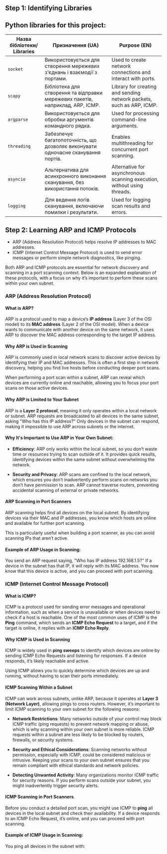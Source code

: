 ## Step 1: Identifying Libraries

## Python libraries for this project:

| **Назва бібліотеки/ Libraries** | **Призначення (UA)**                                                            | **Purpose (EN)**                                                          |
|---------------------------|---------------------------------------------------------------------------------|---------------------------------------------------------------------------|
| `socket`                  | Використовується для створення мережевих з'єднань і взаємодії з портами.        | Used to create network connections and interact with ports.               |
| `scapy`                   | Бібліотека для створення та відправки мережевих пакетів, наприклад, ARP, ICMP.  | Library for creating and sending network packets, such as ARP, ICMP.      |
| `argparse`                | Використовується для обробки аргументів командного рядка.                       | Used for processing command-line arguments.                               |
| `threading`               | Забезпечує багатопоточність, що дозволяє виконувати одночасне сканування портів.| Enables multithreading for concurrent port scanning.                      |
| `asyncio`                 | Альтернатива для асинхронного виконання сканування, без використання потоків.   | Alternative for asynchronous scanning execution, without using threads.   |
| `logging`                 | Для ведення логів сканування, включаючи помилки і результати.                   | Used for logging scan results and errors.                                 |


## Step 2: Learning ARP and ICMP Protocols

- ARP (Address Resolution Protocol) helps resolve IP addresses to MAC addresses.
- ICMP (Internet Control Message Protocol) is used to send error messages or perform simple network diagnostics, like pinging.

Both ARP and ICMP protocols are essential for network discovery and scanning in a port scanning context. Below is an expanded explanation of these protocols, with a focus on why it’s important to perform these scans within your own subnet.

### ARP (Address Resolution Protocol)

#### What is ARP?
ARP is a protocol used to map a device’s **IP address** (Layer 3 of the OSI model) to its **MAC address** (Layer 2 of the OSI model). When a device wants to communicate with another device on the same network, it uses ARP to discover the MAC address corresponding to the target IP address.

#### Why ARP is Used in Scanning
ARP is commonly used in local network scans to discover active devices by identifying their IP and MAC addresses. This is often a first step in network discovery, helping you find live hosts before conducting deeper port scans.

When performing a port scan within a subnet, ARP can reveal which devices are currently online and reachable, allowing you to focus your port scans on those active devices.

#### Why ARP is Limited to Your Subnet
ARP is a **Layer 2 protocol**, meaning it only operates within a local network or subnet. ARP requests are broadcasted to all devices in the same subnet, asking "Who has this IP address?" Only devices in the subnet can respond, making it impossible to use ARP across subnets or the internet.

#### Why It's Important to Use ARP in Your Own Subnet:
- **Efficiency**: ARP only works within the local subnet, so you don’t waste time or resources trying to scan outside of it. It provides quick results, identifying devices within the same subnet without overwhelming the network.
  
- **Security and Privacy**: ARP scans are confined to the local network, which ensures you don’t inadvertently perform scans on networks you don’t have permission to scan. ARP cannot traverse routers, preventing accidental scanning of external or private networks.

#### ARP Scanning in Port Scanners
ARP scanning helps find all devices on the local subnet. By identifying devices via their MAC and IP addresses, you know which hosts are online and available for further port scanning.

This is particularly useful when building a port scanner, as you can avoid scanning IPs that aren’t active.

#### Example of ARP Usage in Scanning:
You send an ARP request saying, "Who has IP address 192.168.1.5?" If a device in the subnet has that IP, it will reply with its MAC address. You now know that this device is active, and you can proceed with port scanning.

### ICMP (Internet Control Message Protocol)

#### What is ICMP?
ICMP is a protocol used for sending error messages and operational information, such as when a service is unavailable or when devices need to check if a host is reachable. One of the most common uses of ICMP is the **Ping** command, which sends an **ICMP Echo Request** to a target, and if the target is online, it replies with an **ICMP Echo Reply**.

#### Why ICMP is Used in Scanning
ICMP is widely used in **ping sweeps** to identify which devices are online by sending ICMP Echo Requests and listening for responses. If a device responds, it’s likely reachable and active.

Using ICMP allows you to quickly determine which devices are up and running, without having to scan their ports immediately.

#### ICMP Scanning Within a Subnet
ICMP can work across subnets, unlike ARP, because it operates at **Layer 3 (Network Layer)**, allowing pings to cross routers. However, it’s important to limit ICMP scanning to your own subnet for the following reasons:

- **Network Restrictions**: Many networks outside of your control may block ICMP traffic (ping requests) to prevent network mapping or abuse, which is why scanning within your own subnet is more reliable. ICMP requests within a subnet are less likely to be blocked by routers, firewalls, or security systems.

- **Security and Ethical Considerations**: Scanning networks without permission, especially with ICMP, could be considered malicious or intrusive. Keeping your scans to your own subnet ensures that you remain compliant with ethical standards and network policies.

- **Detecting Unwanted Activity**: Many organizations monitor ICMP traffic for security reasons. If you perform scans outside your subnet, you might inadvertently trigger security alerts.

#### ICMP Scanning in Port Scanners
Before you conduct a detailed port scan, you might use ICMP to **ping** all devices in the local subnet and check their availability. If a device responds to an ICMP Echo Request, it’s online, and you can proceed with port scanning.

#### Example of ICMP Usage in Scanning:
You ping all devices in the subnet with:
